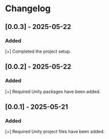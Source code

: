# Changelog

## [0.0.3] - 2025-05-22
### Added
[+] Completed the project setup.

## [0.0.2] - 2025-05-22
### Added
[+] Required Unity packages have been added.

## [0.0.1] - 2025-05-21
### Added
[+] Required Unity project files have been added.